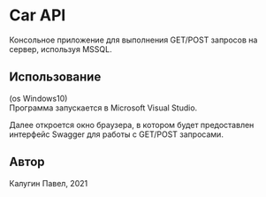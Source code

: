﻿# Car API
Консольное приложение для выполнения GET/POST запросов на сервер, используя MSSQL.  

## Использование
(os Windows10)  
Программа запускается в Microsoft Visual Studio.

Далее откроется окно браузера, в котором будет предоставлен интерфейс Swagger для работы с GET/POST запросами.

## Автор
Калугин Павел, 2021